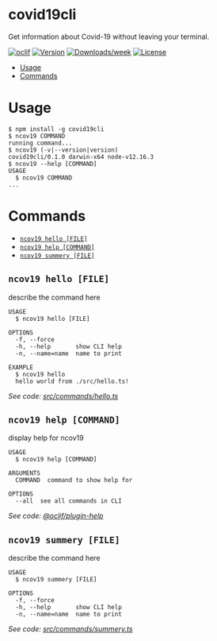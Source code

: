 covid19cli
==========

Get information about Covid-19 without leaving your terminal.

[![oclif](https://img.shields.io/badge/cli-oclif-brightgreen.svg)](https://oclif.io)
[![Version](https://img.shields.io/npm/v/covid19cli.svg)](https://npmjs.org/package/covid19cli)
[![Downloads/week](https://img.shields.io/npm/dw/covid19cli.svg)](https://npmjs.org/package/covid19cli)
[![License](https://img.shields.io/npm/l/covid19cli.svg)](https://github.com/aurghya-0/covid19cli/blob/master/package.json)

<!-- toc -->
* [Usage](#usage)
* [Commands](#commands)
<!-- tocstop -->
# Usage
<!-- usage -->
```sh-session
$ npm install -g covid19cli
$ ncov19 COMMAND
running command...
$ ncov19 (-v|--version|version)
covid19cli/0.1.0 darwin-x64 node-v12.16.3
$ ncov19 --help [COMMAND]
USAGE
  $ ncov19 COMMAND
...
```
<!-- usagestop -->
# Commands
<!-- commands -->
* [`ncov19 hello [FILE]`](#ncov19-hello-file)
* [`ncov19 help [COMMAND]`](#ncov19-help-command)
* [`ncov19 summery [FILE]`](#ncov19-summery-file)

## `ncov19 hello [FILE]`

describe the command here

```
USAGE
  $ ncov19 hello [FILE]

OPTIONS
  -f, --force
  -h, --help       show CLI help
  -n, --name=name  name to print

EXAMPLE
  $ ncov19 hello
  hello world from ./src/hello.ts!
```

_See code: [src/commands/hello.ts](https://github.com/aurghya-0/covid19cli/blob/v0.1.0/src/commands/hello.ts)_

## `ncov19 help [COMMAND]`

display help for ncov19

```
USAGE
  $ ncov19 help [COMMAND]

ARGUMENTS
  COMMAND  command to show help for

OPTIONS
  --all  see all commands in CLI
```

_See code: [@oclif/plugin-help](https://github.com/oclif/plugin-help/blob/v3.0.1/src/commands/help.ts)_

## `ncov19 summery [FILE]`

describe the command here

```
USAGE
  $ ncov19 summery [FILE]

OPTIONS
  -f, --force
  -h, --help       show CLI help
  -n, --name=name  name to print
```

_See code: [src/commands/summery.ts](https://github.com/aurghya-0/covid19cli/blob/v0.1.0/src/commands/summery.ts)_
<!-- commandsstop -->
